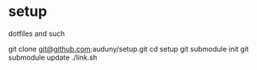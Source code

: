 setup
=====


dotfiles and such

git clone git@github.com:auduny/setup.git
cd setup
git submodule init
git submodule update
./link.sh
